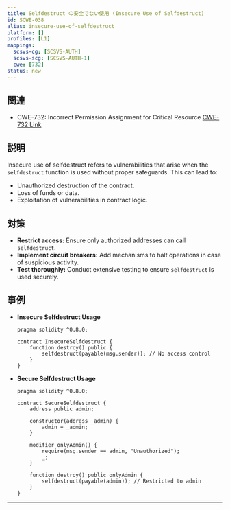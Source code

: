 ```yaml
---
title: Selfdestruct の安全でない使用 (Insecure Use of Selfdestruct)
id: SCWE-038
alias: insecure-use-of-selfdestruct
platform: []
profiles: [L1]
mappings:
  scsvs-cg: [SCSVS-AUTH]
  scsvs-scg: [SCSVS-AUTH-1]
  cwe: [732]
status: new
---
```


## 関連
- CWE-732: Incorrect Permission Assignment for Critical Resource
  [CWE-732 Link](https://cwe.mitre.org/data/definitions/732.html)

## 説明
Insecure use of selfdestruct refers to vulnerabilities that arise when the `selfdestruct` function is used without proper safeguards. This can lead to:
- Unauthorized destruction of the contract.
- Loss of funds or data.
- Exploitation of vulnerabilities in contract logic.

## 対策
- **Restrict access:** Ensure only authorized addresses can call `selfdestruct`.
- **Implement circuit breakers:** Add mechanisms to halt operations in case of suspicious activity.
- **Test thoroughly:** Conduct extensive testing to ensure `selfdestruct` is used securely.

## 事例
- **Insecure Selfdestruct Usage**
    ```solidity
    pragma solidity ^0.8.0;

    contract InsecureSelfdestruct {
        function destroy() public {
            selfdestruct(payable(msg.sender)); // No access control
        }
    }
    ```

- **Secure Selfdestruct Usage**
    ```solidity
    pragma solidity ^0.8.0;

    contract SecureSelfdestruct {
        address public admin;

        constructor(address _admin) {
            admin = _admin;
        }

        modifier onlyAdmin() {
            require(msg.sender == admin, "Unauthorized");
            _;
        }

        function destroy() public onlyAdmin {
            selfdestruct(payable(admin)); // Restricted to admin
        }
    }
    ```

---

